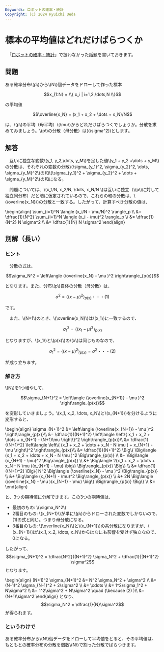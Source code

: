 ```yaml
---
Keywords: ロボットの確率・統計
Copyright: (C) 2024 Ryuichi Ueda
---
```


# 標本の平均値はどれだけばらつくか


　「[ロボットの確率・統計](https://amzn.to/4eYBEk4)」で扱わなかった話題を書いておきます。

## 問題

ある確率分布\\(p\\)から\\(N\\)個データをドローして作った標本

$$x_{1:N} = \\{ x_i | i=1,2,\dots,N \\}$$

の平均値

$$\overline{x_N} = (x_1 + x_2 + \dots + x_N)/N$$


は、\\(p\\)の平均（母平均）\\(\mu\\)からどれだけばらつくでしょうか。分散を求めてみましょう。\\(p\\)の分散（母分散）は\((\sigma^2\))とします。

## 解答

　互いに独立な変数\\(y_1, y_2,\dots, y_M\\)を足した値\\(y_1 + y_2 +\dots + y_M\\)の分散は、それぞれの変数の分散\\(\sigma_{y_1}^2, \sigma_{y_2}^2, \dots, \sigma_{y_M}^2\\)の和\\(\sigma_{y_1}^2 + \sigma_{y_2}^2 + \dots + \sigma_{y_M}^2\\)の和になる。


　問題については、\\(x_1/N, x_2/N, \dots, x_N/N \\)は互いに独立（\\(p\\)に対して独立同分布）だと暗に仮定されているので、これらの和の分散は、\\(\overline{x_N}\\)の分散と一致する。したがって、計算すべき分散の値は、

\begin{align}
\sum_{i=1}^N \langle (x_i/N - \mu/N)^2 \rangle_p \\\\
&= \dfrac{1}{N^2} \sum_{i=1}^N \langle (x_i - \mu)^2 \rangle_p  \\\\
&= \dfrac{1}{N^2} N \sigma^2  \\\\
&= \dfrac{1}{N} N \sigma^2 
\end{align}

## 別解（長い）

### ヒント


　分散の式は、


$$\sigma_N^2 = \left\langle (\overline{x_N} - \mu )^2 \right\rangle_{p(x)}$$

となります。また、分布\\(p\\)自体の分散（母分散）は、

$$\sigma^2 = \left\langle (x - \mu )^2 \right\rangle_{p(x)}\text{・・・(1)}$$

です。

　また、\\(N=1\\)のとき、\\(\overline{x_N}\\)は\\(x_1\\)に一致するので、


$$\sigma_1^2 = \left\langle (x_1 - \mu )^2 \right\rangle_{p(x)}$$

となりますが、\\(x_1\\)と\\(p(x)\\)の\\(x\\)は同じものなので、

$$\sigma_1^2 = \left\langle (x - \mu )^2 \right\rangle_{p(x)} = \sigma^2\text{・・・(2)}$$

が成り立ちます。

### 解き方

\\(N\\)を1つ増やして、

$$\sigma_{N+1}^2 = \left\langle (\overline{x_{N+1}} - \mu )^2 \right\rangle_{p(x)}$$

を変形していきましょう。\\(x_1, x_2, \dots, x_N\\)と\\(x_{N+1}\\)を分けるように変形すると、

\begin{align}
\sigma_{N+1}^2 &= \left\langle (\overline{x_{N+1}} - \mu )^2 \right\rangle_{p(x)}\\\\
&= \dfrac{1}{(N+1)^2} \left\langle \left\\{ x_1 + x_2 + \dots + x_{N+1} - (N+1)\mu \right\\}^2  \right\rangle_{p(x)}\\\\
&= \dfrac{1}{(N+1)^2} \left\langle \left\\{ (x_1 + x_2 + \dots + x_N - N \mu ) + x_{N+1} - \mu \right\\}^2 \right\rangle_{p(x)}\\\\
&= \dfrac{1}{(N+1)^2} \Big\\{ \Big\langle (x_1 + x_2 + \dots + x_N - N \mu )^2 \Big\rangle_{p(x)} \\\\
&+ \Big\langle (x_{N+1} - \mu)^2 \Big\rangle_{p(x)} \\\\
&+ \Big\langle 2(x_1 + x_2 + \dots + x_N - N \mu )(x_{N+1} - \mu) \big\\} \Big\rangle_{p(x)} \Big\\} \\\\
&= \dfrac{1}{(N+1)^2} \Big\\{ N^2 \Big\langle (\overline{x_N} - \mu )^2 \Big\rangle_{p(x)} \\\\
&+ \Big\langle (x_{N+1} - \mu)^2 \Big\rangle_{p(x)} \\\\
&+ 2N \Big\langle (\overline{x_N} -  \mu )(x_{N+1} - \mu) \big\\} \Big\rangle_{p(x)} \Big\\} \\\\
&= 
\end{align}

と、3つの期待値に分解できます。この3つの期待値は、

* 最初のもの: \\(\sigma_N^2\\)
* 2番目のもの: \\(x_{N+1}\\)が単に\\(p\\)からドローされた変数でしかないので、(1)の式と同じ。つまり母分散になる。
* 3番目のもの: \\(\overline{x_N}\\)と\\(x_{N+1}\\)の共分散になりますが、\\(x_{N+1}\\)は\\(x_1, x_2, \dots, x_N\\)からはなにも影響を受けず独立なので、0になる。


したがって、
$$\sigma_{N+1}^2 = \dfrac{N^2}{(N+1)^2} \sigma_N^2  + \dfrac{1}{(N+1)^2} \sigma^2$$ 
となります。

\begin{align}
(N+1)^2 \sigma_{N+1}^2 &= N^2 \sigma_N^2  +  \sigma^2 \\\\
&= (N-1)^2 \sigma_{N-1}^2  +  2\sigma^2 \\\\
&= \cdots \\\\
&= 1^2\sigma_1^2  +  N\sigma^2 \\\\
&= 1^2\sigma^2  +  N\sigma^2 \quad (\because (2) )\\\\
&= (N+1)\sigma^2
\end{align}
となり、
$$\sigma_N^2 = \dfrac{1}{N}\sigma^2$$
が得られます。

### というわけで


ある確率分布から\\(N\\)個データをドローして平均値をとると、その平均値は、もともとの確率分布の分散を個数\\(N\\)で割った分散でばらつきます。

